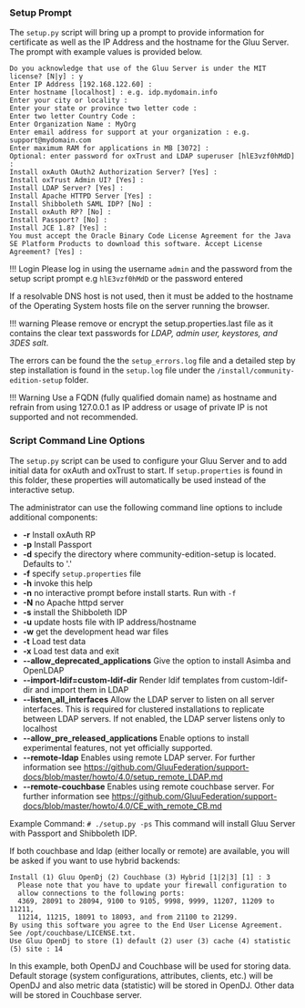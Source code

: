 ### Setup Prompt
The `setup.py` script will bring up a prompt to provide information for 
certificate as well as the IP Address and the hostname for the Gluu Server. 
The prompt with example values is provided below.

```
Do you acknowledge that use of the Gluu Server is under the MIT license? [N|y] : y
Enter IP Address [192.168.122.60] :
Enter hostname [localhost] : e.g. idp.mydomain.info
Enter your city or locality : 
Enter your state or province two letter code : 
Enter two letter Country Code : 
Enter Organization Name : MyOrg
Enter email address for support at your organization : e.g. support@mydomain.com
Enter maximum RAM for applications in MB [3072] :
Optional: enter password for oxTrust and LDAP superuser [hlE3vzf0hMdD] :
Install oxAuth OAuth2 Authorization Server? [Yes] : 
Install oxTrust Admin UI? [Yes] : 
Install LDAP Server? [Yes] : 
Install Apache HTTPD Server [Yes] : 
Install Shibboleth SAML IDP? [No] : 
Install oxAuth RP? [No] : 
Install Passport? [No] : 
Install JCE 1.8? [Yes] : 
You must accept the Oracle Binary Code License Agreement for the Java SE Platform Products to download this software. Accept License Agreement? [Yes] : 
```
!!! Login
    Please log in using the username `admin` and the password from the setup script prompt e.g `hlE3vzf0hMdD` or the password entered

If a resolvable DNS host is not used, then it must be added to the hostname of the Operating System hosts file on the server running the browser.

!!! warning
    Please remove or encrypt the setup.properties.last file as it contains the clear text passwords for *LDAP, admin user, keystores, and 3DES salt*.

The errors can be found the the `setup_errors.log` file and a detailed step by step installation is found in the `setup.log` file under the `/install/community-edition-setup` folder.

!!! Warning
    Use a FQDN (fully qualified domain name) as hostname and refrain from using 127.0.0.1 as IP address or usage of private IP is not supported and not recommended.

### Script Command Line Options
The `setup.py` script can be used to configure your Gluu Server and to add initial data
for oxAuth and oxTrust to start. If `setup.properties` is found
in this folder, these properties will automatically be used instead of
the interactive setup.

The administrator can use the following command line options to include additional components:

* __-r__ Install oxAuth RP
* __-p__ Install Passport
* __-d__ specify the directory where community-edition-setup is located. Defaults to '.'
* __-f__ specify `setup.properties` file
* __-h__ invoke this help
* __-n__ no interactive prompt before install starts. Run with `-f`
* __-N__ no Apache httpd server
* __-s__ install the Shibboleth IDP
* __-u__ update hosts file with IP address/hostname
* __-w__ get the development head war files
* __-t__ Load test data
* __-x__ Load test data and exit
* __--allow_deprecated_applications__ Give the option to install Asimba and OpenLDAP
* __--import-ldif=custom-ldif-dir__ Render ldif templates from custom-ldif-dir and import them in LDAP
* __--listen_all_interfaces__ Allow the LDAP server to listen on all server interfaces. This is required for clustered installations to replicate between LDAP servers. If not enabled, the LDAP server listens only to localhost
* __--allow_pre_released_applications__ Enable options to install experimental features, not yet officially supported.
* __--remote-ldap__ Enables using remote LDAP server. For further information see https://github.com/GluuFederation/support-docs/blob/master/howto/4.0/setup_remote_LDAP.md
* __--remote-couchbase__ Enables using remote couchbase server. For further information see https://github.com/GluuFederation/support-docs/blob/master/howto/4.0/CE_with_remote_CB.md


Example Command: `# ./setup.py -ps` This command will install Gluu Server with Passport and Shibboleth IDP.

If both couchbase and ldap (either locally or remote) are available, you will be asked if you want to use hybrid backends:

```
Install (1) Gluu OpenDj (2) Couchbase (3) Hybrid [1|2|3] [1] : 3
  Please note that you have to update your firewall configuration to
  allow connections to the following ports:
  4369, 28091 to 28094, 9100 to 9105, 9998, 9999, 11207, 11209 to 11211,
  11214, 11215, 18091 to 18093, and from 21100 to 21299.
By using this software you agree to the End User License Agreement.
See /opt/couchbase/LICENSE.txt.
Use Gluu OpenDj to store (1) default (2) user (3) cache (4) statistic (5) site : 14
```

In this example, both OpenDJ and Couchbase will be used for storing data. Default storage (system configurations, attributes, clients, etc.) will be OpenDJ and also metric data (statistic) will be stored in OpenDJ. Other data will be stored in Couchbase server.

